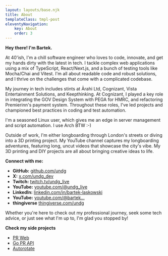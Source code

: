 ```yaml
---
layout: layouts/base.njk
title: About
templateClass: tmpl-post
eleventyNavigation:
    key: About
    order: 3
---
```


**Hey there! I'm Bartek.**

At 40'ish, I'm a chill software engineer who loves to code, innovate, and get my hands dirty with the latest in tech. I tackle complex web applications using a mix of TypeScript, React/Next.js, and a bunch of testing tools like Mocha/Chai and Vitest. I'm all about readable code and robust solutions, and I thrive on the challenges that come with a complicated codebase.

My journey in tech includes stints at Ārahi Ltd, Cognizant, Vista Entertainment Solutions, and Keepthinking. At Cognizant, I played a key role in integrating the GOV Design System with PEGA for HMRC, and refactoring Premierinn's payment system. Throughout these roles, I've led projects and championed best practices in coding and test automation.

I'm a seasoned Linux user, which gives me an edge in server management and script automation. I use Arch BTW :-)

Outside of work, I'm either longboarding through London's streets or diving into a 3D printing project. My YouTube channel captures my longboarding adventures, featuring long, uncut videos that showcase the city's vibe. My 3D printing and DIY projects are all about bringing creative ideas to life.

**Connect with me:**
- **GitHub:** [github.com/undg](http://github.com/undg)
- **X:** [x.com/undg_dev](http://x.com/undg_dev)
- **Twitch:** [twitch.tv/undg_live](https://www.twitch.tv/undg_live)
- **YouTube:** [youtube.com/@undg_live](https://www.youtube.com/@undg_live)
- **LinkedIn:** [linkedin.com/in/bartek-laskowski](http://linkedin.com/in/bartek-laskowski)
- **YouTube:** [youtube.com/@bartek...](https://www.youtube.com/@bartek...)
- **thingiverse** [thingiverse.com/undg](https://www.thingiverse.com/undg/designs)

Whether you're here to check out my professional journey, seek some tech advice, or just see what I'm up to, I'm glad you stopped by!


**Check my side projects**
- [PR Web](https://github.com/undg/pr-web)
- [Go PR API](https://github.com/undg/go-prapi)
- [Autorotate](https://github.com/undg/autorotate)
